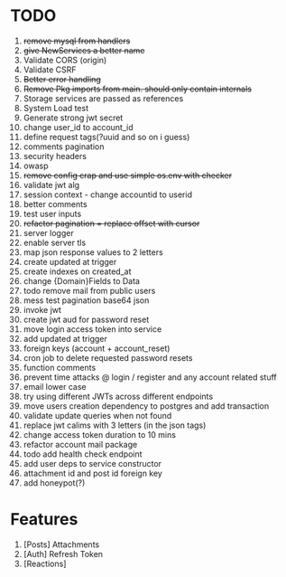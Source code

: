 # TODO

1. ~~remove mysql from handlers~~
2. ~~give NewServices a better name~~
3. Validate CORS (origin)
4. Validate CSRF
5. ~~Better error handling~~
6. ~~Remove Pkg imports from main. should only contain internals~~
7. Storage services are passed as references
8. System Load test
9. Generate strong jwt secret
10. change user_id to account_id
11. define request tags(?uuid and so on i guess)
12. comments pagination
13. security headers
14. owasp
15. ~~remove config crap and use simple os.env with checker~~
16. validate jwt alg
17. session context - change accountid to userid
18. better comments
19. test user inputs
20. ~~refactor pagination = replace offset with cursor~~
21. server logger
22. enable server tls
23. map json response values to 2 letters
24. create updated at trigger
25. create indexes on created_at
26. change {Domain}Fields to Data
27. todo remove mail from public users
28. mess test pagination base64 json
29. invoke jwt
30. create jwt aud for password reset
31. move login access token into service
32. add updated at trigger
33. foreign keys (account + account_reset)
34. cron job to delete requested password resets
35. function comments
36. prevent time attacks @ login / register and any account related stuff
37. email lower case
38. try using different JWTs across different endpoints
39. move users creation dependency to postgres and add transaction
40. validate update queries when not found
41. replace jwt calims with 3 letters (in the json tags)
42. change access token duration to 10 mins
43. refactor account mail package
44. todo add health check endpoint
45. add user deps to service constructor 
46. attachment id and post id foreign key
47. add honeypot(?)

# Features

1. [Posts] Attachments
2. [Auth] Refresh Token
3. [Reactions]